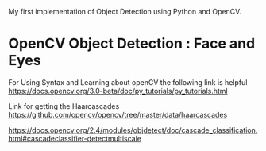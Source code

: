 My first implementation of Object Detection using Python and OpenCV.

# OpenCV Object Detection : Face and Eyes

For Using Syntax and Learning about openCV the following link is helpful
https://docs.opencv.org/3.0-beta/doc/py_tutorials/py_tutorials.html

Link for getting the Haarcascades
https://github.com/opencv/opencv/tree/master/data/haarcascades

https://docs.opencv.org/2.4/modules/objdetect/doc/cascade_classification.html#cascadeclassifier-detectmultiscale

